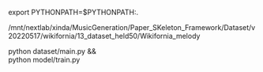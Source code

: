 export PYTHONPATH=$PYTHONPATH:.

/mnt/nextlab/xinda/MusicGeneration/Paper_SKeleton_Framework/Dataset/v20220517/wikifornia/13_dataset_held50/Wikifornia_melody

python dataset/main.py && \
python model/train.py